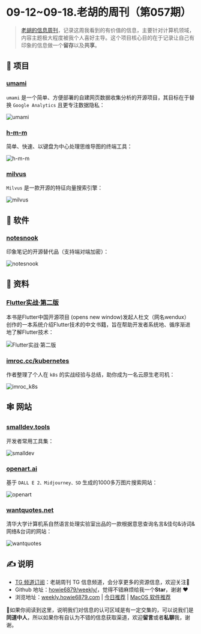 # 09-12~09-18.老胡的周刊（第057期）

> [老胡的信息周刊](https://weekly.howie6879.com/)，记录这周我看到的有价值的信息，主要针对计算机领域，内容主题极大程度被我个人喜好主导。这个项目核心目的在于记录让自己有印象的信息做一个**留存**以及**共享**。

## 🎯 项目

### [umami](https://github.com/umami-software/umami)

`umami`  是一个简单、方便部署的自建网页数据收集分析的开源项目，其目标在于替换 `Google Analytics` 且更专注数据隐私：

![umami](https://images-1252557999.file.myqcloud.com/uPic/umami.jpg)

### [h-m-m](https://github.com/nadrad/h-m-m)

简单、快速、以键盘为中心处理思维导图的终端工具：

![h-m-m](https://images-1252557999.file.myqcloud.com/uPic/h-m-m.png)

### [milvus](https://github.com/milvus-io/milvus)

`Milvus` 是一款开源的特征向量搜索引擎：

![milvus](https://images-1252557999.file.myqcloud.com/uPic/milvus.jpg)

## 🤖 软件

### [notesnook](https://github.com/streetwriters/notesnook)

印象笔记的开源替代品（支持端对端加密）：

![notesnook](https://images-1252557999.file.myqcloud.com/uPic/notesnook.webp)

## 👀 资料

### [Flutter实战·第二版](https://book.flutterchina.club/)

本书是Flutter中国开源项目 (opens new window)发起人杜文（网名wendux） 创作的一本系统介绍Flutter技术的中文书籍，旨在帮助开发者系统地、循序渐进地了解Flutter技术：

![Flutter实战·第二版](https://images-1252557999.file.myqcloud.com/uPic/Flutter实战·第二版.jpg)

### [imroc.cc/kubernetes](https://imroc.cc/kubernetes/)

作者整理了个人在 `k8s` 的实战经验与总结，助你成为一名云原生老司机：

![imroc_k8s](https://images-1252557999.file.myqcloud.com/uPic/imroc_k8s.jpg)

## 🕸 网站

### [smalldev.tools](https://smalldev.tools/)

开发者常用工具集：

![smalldev](https://images-1252557999.file.myqcloud.com/uPic/smalldev.jpg)

### [openart.ai](https://openart.ai/)

基于 `DALL E 2、Midjourney、SD` 生成的1000多万图片搜索网站：

![openart](https://images-1252557999.file.myqcloud.com/uPic/openart.jpg)

### [wantquotes.net](https://wantquotes.net/)

清华大学计算机系自然语言处理实验室出品的一款根据意思查询名言&佳句&诗词&网络&台词的网站：

![wantquotes](https://images-1252557999.file.myqcloud.com/uPic/wantquotes.jpg)

## ✍️ 说明

- [TG 频道订阅](https://t.me/howie_weekly)：老胡周刊 TG 信息频道，会分享更多的资源信息，欢迎关注👏
- Github 地址：[howie6879/weekly/](https://github.com/howie6879/weekly/)，觉得不错麻烦给我一个**Star**，谢谢 ❤️
- 浏览地址：[weekly.howie6879.com](https://weekly.howie6879.com) | [今日推荐](https://weekly.howie6879.com/recommend/index.html) | [MacOS 软件推荐](https://weekly.howie6879.com/soft/mac.html)

🙌如果你阅读到这里，说明我们对信息的认可区域是有一定交集的，可以说我们是**同道中人**，所以如果你有自认为不错的信息获取渠道，欢迎**留言**或者**私聊**我，谢谢。
